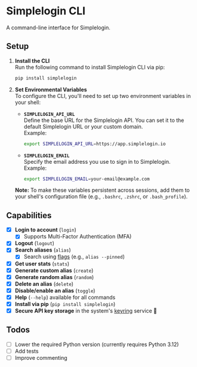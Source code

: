 # Simplelogin CLI

A command-line interface for Simplelogin.

## Setup

1. **Install the CLI**  
   Run the following command to install Simplelogin CLI via pip:

   ```sh
   pip install simplelogin
   ```

2. **Set Environmental Variables**  
   To configure the CLI, you'll need to set up two environment variables in your shell:

   - **`SIMPLELOGIN_API_URL`**  
     Define the base URL for the Simplelogin API. You can set it to the default Simplelogin URL or your custom domain.  
     Example:

     ```sh
     export SIMPLELOGIN_API_URL=https://app.simplelogin.io
     ```

   - **`SIMPLELOGIN_EMAIL`**  
     Specify the email address you use to sign in to Simplelogin.  
     Example:
     ```sh
     export SIMPLELOGIN_EMAIL=your-email@example.com
     ```

   **Note:** To make these variables persistent across sessions, add them to your shell's configuration file (e.g., `.bashrc`, `.zshrc`, or `.bash_profile`).

## Capabilities

- [x] **Login to account** (`login`)
  - [x] Supports Multi-Factor Authentication (MFA)
- [x] **Logout** (`logout`)
- [x] **Search aliases** (`alias`)
  - [x] Search using [flags](https://github.com/simple-login/app/blob/master/docs/api.md#get-apiv2aliases) (e.g., `alias --pinned`)
- [x] **Get user stats** (`stats`)
- [x] **Generate custom alias** (`create`)
- [x] **Generate random alias** (`random`)
- [x] **Delete an alias** (`delete`)
- [x] **Disable/enable an alias** (`toggle`)
- [x] **Help** (`--help`) available for all commands
- [x] **Install via pip** (`pip install simplelogin`)
- [x] **Secure API key storage** in the system's [keyring](https://pypi.org/project/keyring/) service 🔑

## Todos

- [ ] Lower the required Python version (currently requires Python 3.12)
- [ ] Add tests
- [ ] Improve commenting
